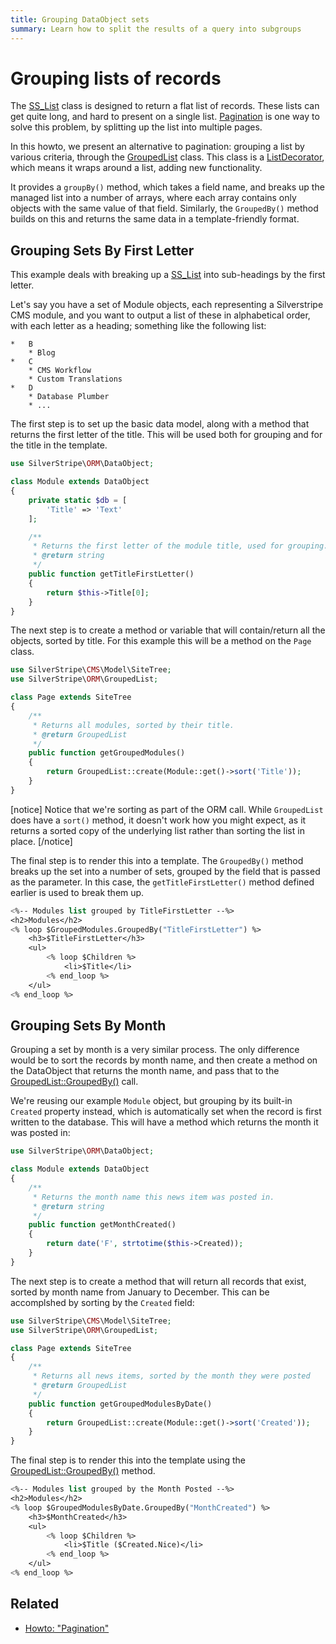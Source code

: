 ```yaml
---
title: Grouping DataObject sets
summary: Learn how to split the results of a query into subgroups
---
```


# Grouping lists of records

The [SS_List](api:SilverStripe\ORM\SS_List) class is designed to return a flat list of records.
These lists can get quite long, and hard to present on a single list.
[Pagination](/developer_guides/templates/how_tos/pagination) is one way to solve this problem,
by splitting up the list into multiple pages.

In this howto, we present an alternative to pagination:
grouping a list by various criteria, through the [GroupedList](api:SilverStripe\ORM\GroupedList) class.
This class is a [ListDecorator](api:SilverStripe\ORM\ListDecorator), which means it wraps around a list,
adding new functionality.

It provides a `groupBy()` method, which takes a field name, and breaks up the managed list 
into a number of arrays, where each array contains only objects with the same value of that field. 
Similarly, the `GroupedBy()` method builds on this and returns the same data in a template-friendly format.

## Grouping Sets By First Letter

This example deals with breaking up a [SS_List](api:SilverStripe\ORM\SS_List) into sub-headings by the first letter.

Let's say you have a set of Module objects, each representing a Silverstripe CMS module, and you want to output a list of
these in alphabetical order, with each letter as a heading; something like the following list:

	*	B
		* Blog
	*	C
		* CMS Workflow
		* Custom Translations
	*	D
		* Database Plumber
		* ...

The first step is to set up the basic data model, 
along with a method that returns the first letter of the title. This
will be used both for grouping and for the title in the template.

```php
use SilverStripe\ORM\DataObject;

class Module extends DataObject 
{
    private static $db = [
        'Title' => 'Text'
    ];

    /**
     * Returns the first letter of the module title, used for grouping.
     * @return string
     */
    public function getTitleFirstLetter() 
    {
        return $this->Title[0];
    }
}
```

The next step is to create a method or variable that will contain/return all the objects, 
sorted by title. For this example this will be a method on the `Page` class.

```php
use SilverStripe\CMS\Model\SiteTree;
use SilverStripe\ORM\GroupedList;

class Page extends SiteTree 
{
    /**
     * Returns all modules, sorted by their title.
     * @return GroupedList
     */
    public function getGroupedModules() 
    {
        return GroupedList::create(Module::get()->sort('Title'));
    }
}
```

[notice]
Notice that we're sorting as part of the ORM call. While `GroupedList` does have a `sort()` method, it doesn't work how you might expect, as it returns a sorted copy of the underlying list rather than sorting the list in place.
[/notice]

The final step is to render this into a template. The `GroupedBy()` method breaks up the set into
a number of sets, grouped by the field that is passed as the parameter. 
In this case, the `getTitleFirstLetter()` method defined earlier is used to break them up.

```ss
<%-- Modules list grouped by TitleFirstLetter --%>
<h2>Modules</h2>
<% loop $GroupedModules.GroupedBy("TitleFirstLetter") %>
    <h3>$TitleFirstLetter</h3>
    <ul>
        <% loop $Children %>
            <li>$Title</li>
        <% end_loop %>
    </ul>
<% end_loop %>
```

## Grouping Sets By Month

Grouping a set by month is a very similar process. 
The only difference would be to sort the records by month name, and
then create a method on the DataObject that returns the month name, 
and pass that to the [GroupedList::GroupedBy()](api:SilverStripe\ORM\GroupedList::GroupedBy()) call.

We're reusing our example `Module` object,
but grouping by its built-in `Created` property instead,
which is automatically set when the record is first written to the database.
This will have a method which returns the month it was posted in:

```php
use SilverStripe\ORM\DataObject;

class Module extends DataObject 
{
    /**
     * Returns the month name this news item was posted in.
     * @return string
     */
    public function getMonthCreated() 
    {
        return date('F', strtotime($this->Created));
    }
}
```

The next step is to create a method that will return all records that exist, 
sorted by month name from January to December. This can be accomplshed by sorting by the `Created` field:

```php
use SilverStripe\CMS\Model\SiteTree;
use SilverStripe\ORM\GroupedList;

class Page extends SiteTree 
{
    /**
     * Returns all news items, sorted by the month they were posted
     * @return GroupedList
     */
    public function getGroupedModulesByDate() 
    {
        return GroupedList::create(Module::get()->sort('Created'));
    }
}
```

The final step is to render this into the template using the [GroupedList::GroupedBy()](api:SilverStripe\ORM\GroupedList::GroupedBy()) method.

```ss
<%-- Modules list grouped by the Month Posted --%>
<h2>Modules</h2>
<% loop $GroupedModulesByDate.GroupedBy("MonthCreated") %>
    <h3>$MonthCreated</h3>
    <ul>
        <% loop $Children %>
            <li>$Title ($Created.Nice)</li>
        <% end_loop %>
    </ul>
<% end_loop %>
```

## Related

 * [Howto: "Pagination"](/developer_guides/templates/how_tos/pagination)
